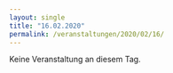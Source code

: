 ```yaml
---
layout: single
title: "16.02.2020"
permalink: /veranstaltungen/2020/02/16/
---
```


Keine Veranstaltung an diesem Tag.
